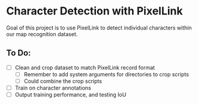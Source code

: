 # Character Detection with PixelLink

Goal of this project is to use PixelLink to detect individual characters within our map recognition dataset. 

## To Do:
- [ ] Clean and crop dataset to match PixelLink record format
    - [ ] Remember to add system arguments for directories to crop scripts
    - [ ] Could combine the crop scripts
- [ ] Train on character annotations
- [ ] Output training performance, and testing IoU